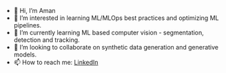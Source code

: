 - 👋 Hi, I’m Aman
- 👀 I’m interested in learning ML/MLOps best practices and optimizing ML pipelines.
- 🌱 I’m currently learning ML based computer vision - segmentation, detection and tracking.
- 💞️ I’m looking to collaborate on synthetic data generation and generative models.
- 📫 How to reach me: [LinkedIn](https://www.linkedin.com/in/aman-kumar-757a66250)

<!---
aman-cc/aman-cc is a ✨ special ✨ repository because its `README.md` (this file) appears on your GitHub profile.
You can click the Preview link to take a look at your changes.
--->
